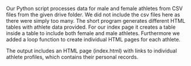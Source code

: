 
Our Python script processes data for male and female athletes from CSV files from the given drive folder. We did not include the csv files here as there were simply too many.
The short program generates different HTML tables with athlete data provided. For our index page it creates a table inside a table to include both female and male athletes. Furthermore we added a loop function to create individual HTML pages for each athlete.

The output includes an HTML page (index.html) with links to individual athlete profiles, which contains their personal records.

